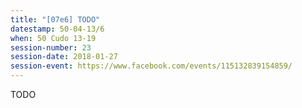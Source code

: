 ```yaml
---
title: "[07e6] TODO"
datestamp: 50-04-13/6
when: 50 Cudo 13-19
session-number: 23
session-date: 2018-01-27
session-event: https://www.facebook.com/events/115132839154859/
---
```

TODO
